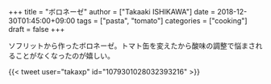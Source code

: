 +++
title = "ボロネーゼ"
author = ["Takaaki ISHIKAWA"]
date = 2018-12-30T01:45:00+09:00
tags = ["pasta", "tomato"]
categories = ["cooking"]
draft = false
+++

ソフリットから作ったボロネーゼ。トマト缶を変えたから酸味の調整で悩まされることがなくなったのが嬉しい。  

{{< tweet user="takaxp" id="1079301028032393216" >}}